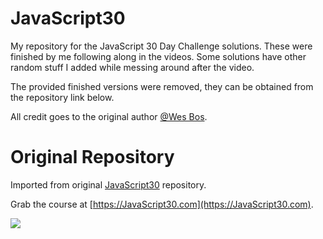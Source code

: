 # JavaScript30

My repository for the JavaScript 30 Day Challenge solutions. These were finished by me following along in the videos. Some solutions have other random stuff I added while messing around after the video.

The provided finished versions were removed, they can be obtained from the repository link below.

All credit goes to the original author [@Wes Bos]( https://github.com/wesbos ).


# Original Repository

Imported from original [JavaScript30]( https://github.com/wesbos/JavaScript30.git ) repository.

Grab the course at [https://JavaScript30.com](https://JavaScript30.com).

![](https://javascript30.com/images/JS3-social-share.png)
